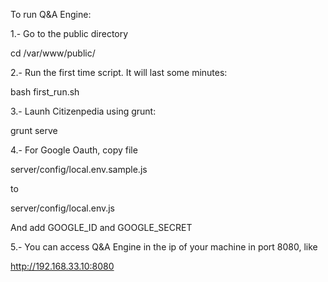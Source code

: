 To run Q&A Engine:

1.- Go to the public directory

  cd /var/www/public/

2.- Run the first time script. It will last some minutes:

  bash first_run.sh

3.- Launh Citizenpedia using grunt:

  grunt serve

4.- For Google Oauth, copy file

  server/config/local.env.sample.js

  to

  server/config/local.env.js

  And add GOOGLE_ID and GOOGLE_SECRET


5.- You can access Q&A Engine in the ip of your machine in port 8080, like

  http://192.168.33.10:8080
